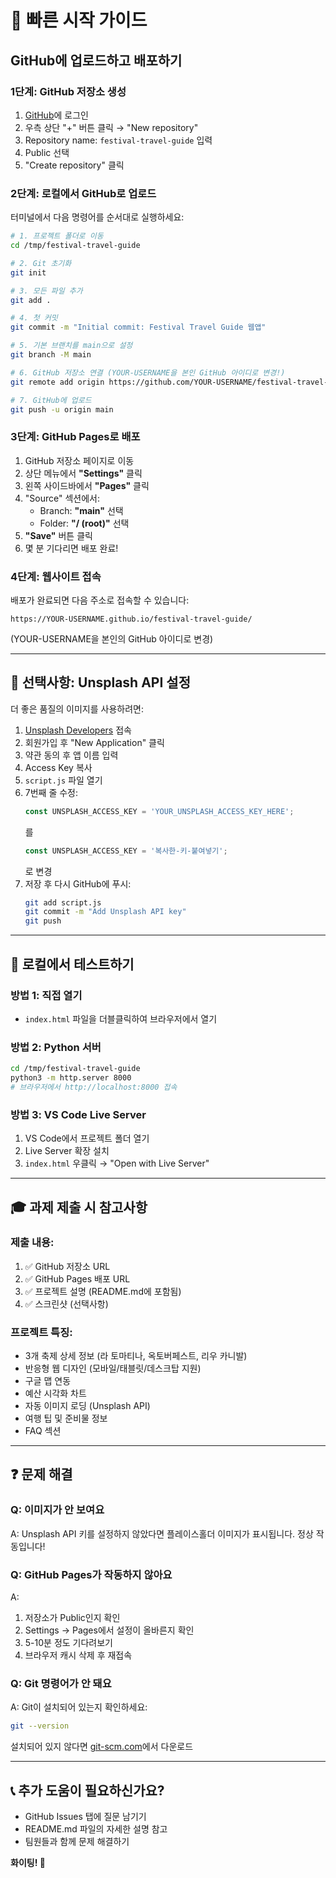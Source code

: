 # 🚀 빠른 시작 가이드

## GitHub에 업로드하고 배포하기

### 1단계: GitHub 저장소 생성

1. [GitHub](https://github.com)에 로그인
2. 우측 상단 "+" 버튼 클릭 → "New repository"
3. Repository name: `festival-travel-guide` 입력
4. Public 선택
5. "Create repository" 클릭

### 2단계: 로컬에서 GitHub로 업로드

터미널에서 다음 명령어를 순서대로 실행하세요:

```bash
# 1. 프로젝트 폴더로 이동
cd /tmp/festival-travel-guide

# 2. Git 초기화
git init

# 3. 모든 파일 추가
git add .

# 4. 첫 커밋
git commit -m "Initial commit: Festival Travel Guide 웹앱"

# 5. 기본 브랜치를 main으로 설정
git branch -M main

# 6. GitHub 저장소 연결 (YOUR-USERNAME을 본인 GitHub 아이디로 변경!)
git remote add origin https://github.com/YOUR-USERNAME/festival-travel-guide.git

# 7. GitHub에 업로드
git push -u origin main
```

### 3단계: GitHub Pages로 배포

1. GitHub 저장소 페이지로 이동
2. 상단 메뉴에서 **"Settings"** 클릭
3. 왼쪽 사이드바에서 **"Pages"** 클릭
4. "Source" 섹션에서:
   - Branch: **"main"** 선택
   - Folder: **"/ (root)"** 선택
5. **"Save"** 버튼 클릭
6. 몇 분 기다리면 배포 완료!

### 4단계: 웹사이트 접속

배포가 완료되면 다음 주소로 접속할 수 있습니다:

```
https://YOUR-USERNAME.github.io/festival-travel-guide/
```

(YOUR-USERNAME을 본인의 GitHub 아이디로 변경)

---

## 🔧 선택사항: Unsplash API 설정

더 좋은 품질의 이미지를 사용하려면:

1. [Unsplash Developers](https://unsplash.com/developers) 접속
2. 회원가입 후 "New Application" 클릭
3. 약관 동의 후 앱 이름 입력
4. Access Key 복사
5. `script.js` 파일 열기
6. 7번째 줄 수정:
   ```javascript
   const UNSPLASH_ACCESS_KEY = 'YOUR_UNSPLASH_ACCESS_KEY_HERE';
   ```
   를
   ```javascript
   const UNSPLASH_ACCESS_KEY = '복사한-키-붙여넣기';
   ```
   로 변경
7. 저장 후 다시 GitHub에 푸시:
   ```bash
   git add script.js
   git commit -m "Add Unsplash API key"
   git push
   ```

---

## 📱 로컬에서 테스트하기

### 방법 1: 직접 열기
- `index.html` 파일을 더블클릭하여 브라우저에서 열기

### 방법 2: Python 서버
```bash
cd /tmp/festival-travel-guide
python3 -m http.server 8000
# 브라우저에서 http://localhost:8000 접속
```

### 방법 3: VS Code Live Server
1. VS Code에서 프로젝트 폴더 열기
2. Live Server 확장 설치
3. `index.html` 우클릭 → "Open with Live Server"

---

## 🎓 과제 제출 시 참고사항

### 제출 내용:
1. ✅ GitHub 저장소 URL
2. ✅ GitHub Pages 배포 URL
3. ✅ 프로젝트 설명 (README.md에 포함됨)
4. ✅ 스크린샷 (선택사항)

### 프로젝트 특징:
- 3개 축제 상세 정보 (라 토마티나, 옥토버페스트, 리우 카니발)
- 반응형 웹 디자인 (모바일/태블릿/데스크탑 지원)
- 구글 맵 연동
- 예산 시각화 차트
- 자동 이미지 로딩 (Unsplash API)
- 여행 팁 및 준비물 정보
- FAQ 섹션

---

## ❓ 문제 해결

### Q: 이미지가 안 보여요
A: Unsplash API 키를 설정하지 않았다면 플레이스홀더 이미지가 표시됩니다. 정상 작동입니다!

### Q: GitHub Pages가 작동하지 않아요
A: 
1. 저장소가 Public인지 확인
2. Settings → Pages에서 설정이 올바른지 확인
3. 5-10분 정도 기다려보기
4. 브라우저 캐시 삭제 후 재접속

### Q: Git 명령어가 안 돼요
A: Git이 설치되어 있는지 확인하세요:
```bash
git --version
```
설치되어 있지 않다면 [git-scm.com](https://git-scm.com)에서 다운로드

---

## 📞 추가 도움이 필요하신가요?

- GitHub Issues 탭에 질문 남기기
- README.md 파일의 자세한 설명 참고
- 팀원들과 함께 문제 해결하기

**화이팅! 🎉**
